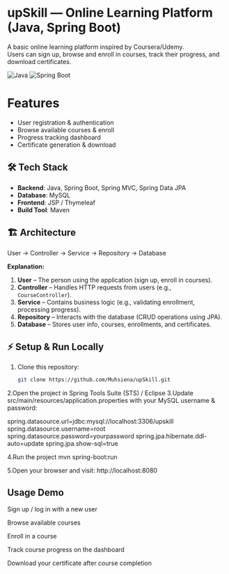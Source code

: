 # upSkill — Online Learning Platform (Java, Spring Boot)

A basic online learning platform inspired by Coursera/Udemy.  
Users can sign up, browse and enroll in courses, track their progress, and download certificates.

![Java](https://img.shields.io/badge/Language-Java-blue)
![Spring Boot](https://img.shields.io/badge/Framework-SpringBoot-green)



# Features
- User registration & authentication
- Browse available courses & enroll
- Progress tracking dashboard
- Certificate generation & download



## 🛠 Tech Stack
- **Backend**: Java, Spring Boot, Spring MVC, Spring Data JPA  
- **Database**: MySQL  
- **Frontend**: JSP / Thymeleaf  
- **Build Tool**: Maven  

## 🏗 Architecture
User → Controller → Service → Repository → Database


**Explanation:**
1. **User** – The person using the application (sign up, enroll in courses).  
2. **Controller** – Handles HTTP requests from users (e.g., `CourseController`).  
3. **Service** – Contains business logic (e.g., validating enrollment, processing progress).  
4. **Repository** – Interacts with the database (CRUD operations using JPA).  
5. **Database** – Stores user info, courses, enrollments, and certificates.  



## ⚡ Setup & Run Locally

1. Clone this repository:
   ```bash
   git clone https://github.com/Muhsiena/upSkill.git

2.Open the project in Spring Tools Suite (STS) / Eclipse
3.Update src/main/resources/application.properties with your MySQL username & password:

spring.datasource.url=jdbc:mysql://localhost:3306/upskill
spring.datasource.username=root
spring.datasource.password=yourpassword
spring.jpa.hibernate.ddl-auto=update
spring.jpa.show-sql=true

4.Run the project
mvn spring-boot:run

5.Open your browser and visit:
http://localhost:8080

## Usage Demo

Sign up / log in with a new user

Browse available courses

Enroll in a course

Track course progress on the dashboard

Download your certificate after course completion


   
